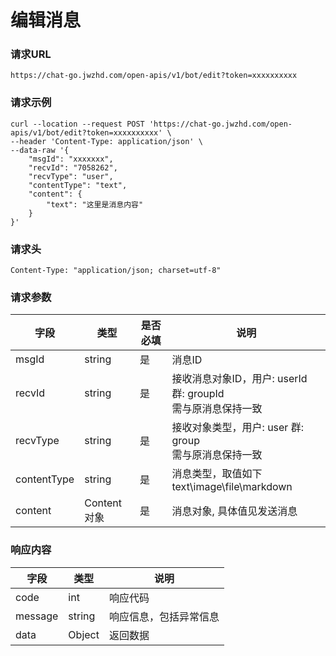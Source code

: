 # 编辑消息

### 请求URL
`https://chat-go.jwzhd.com/open-apis/v1/bot/edit?token=xxxxxxxxxx`

### 请求示例
```
curl --location --request POST 'https://chat-go.jwzhd.com/open-apis/v1/bot/edit?token=xxxxxxxxxx' \
--header 'Content-Type: application/json' \
--data-raw '{
    "msgId": "xxxxxxx",
    "recvId": "7058262",
    "recvType": "user",
    "contentType": "text",
    "content": {
        "text": "这里是消息内容"
    }
}'
```

### 请求头
`Content-Type: "application/json; charset=utf-8"`

### 请求参数
| 字段 | 类型 | 是否必填 | 说明 |
| --- | --- | --- | --- |
| msgId | string | 是 | 消息ID |
| recvId | string | 是 | 接收消息对象ID，用户: userId 群: groupId <br /> 需与原消息保持一致 |
| recvType | string | 是 | 接收对象类型，用户: user 群: group <br /> 需与原消息保持一致|
| contentType | string | 是 | 消息类型，取值如下<br />text\\image\\file\\markdown |
| content | Content对象 | 是 | 消息对象, 具体值见发送消息 |

### 响应内容
| 字段 | 类型 | 说明 | 
| --- | --- | --- | 
| code | int | 响应代码 | 
| message | string | 响应信息，包括异常信息 | 
| data | Object | 返回数据 | 